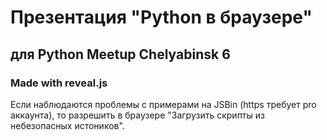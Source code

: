 # Презентация "Python в браузере"
## для Python Meetup Chelyabinsk 6
### Made with reveal.js
Если наблюдаются проблемы с примерами на JSBin (https требует pro аккаунта), то разрешить в браузере "Загрузить скрипты из небезопасных истоников".